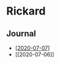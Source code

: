 # Rickard

## Journal

- [[2020-07-07]]
- [[2020-07-06]]

[//begin]: # "Autogenerated link references for markdown compatibility"
[inbox]: inbox "Inbox"
[foam-tips]: foam-tips "Foam tips"
[todo]: todo "Todo"
[2020-07-07]: 2020-07-07 "2020-07-07"
[//end]: # "Autogenerated link references"
